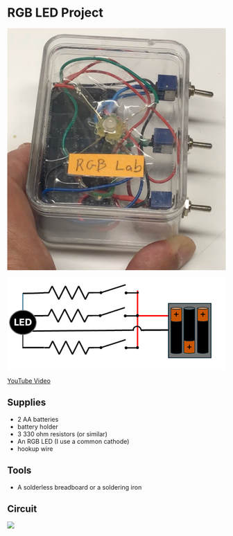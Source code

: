 # RGB LED Project

![](./box.png)

![](./circuit-diagram.png)

<!--
<iframe width="315" height="560"
src="https://youtube.com/shorts/0hl1X1YPWHI?si=qZjIVpCRAFAhLL66"
title="YouTube video player"
frameborder="0"
allow="accelerometer; autoplay; clipboard-write; encrypted-media; gyroscope; picture-in-picture; web-share"
allowfullscreen></iframe>
-->
[YouTube Video](https://youtube.com/shorts/0hl1X1YPWHI?si=qZjIVpCRAFAhLL66)

## Supplies

* 2 AA batteries
* battery holder
* 3 330 ohm resistors (or similar)
* An RGB LED (I use a common cathode)
* hookup wire

## Tools

* A solderless breadboard or a soldering iron

## Circuit

![](rgb-circuit.png)

